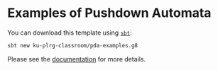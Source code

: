 # Examples of Pushdown Automata

You can download this template using [`sbt`](https://www.scala-sbt.org/):
```bash
sbt new ku-plrg-classroom/pda-examples.g8
```

Please see the [documentation](https://github.com/ku-plrg-classroom/docs/tree/main/cose215/pda-examples) for more details.
